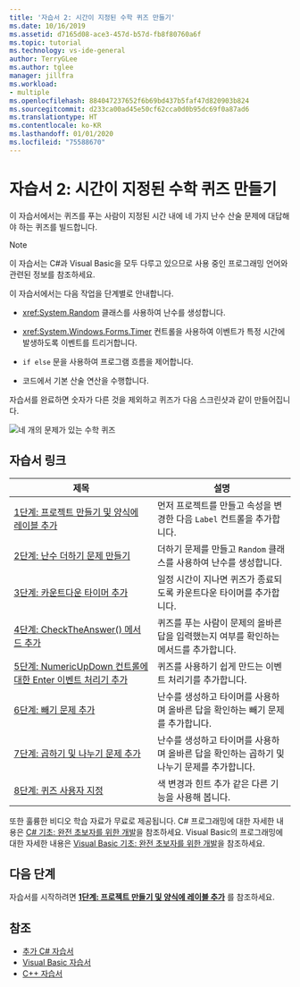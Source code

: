 ```yaml
---
title: '자습서 2: 시간이 지정된 수학 퀴즈 만들기'
ms.date: 10/16/2019
ms.assetid: d7165d08-ace3-457d-b57d-fb8f80760a6f
ms.topic: tutorial
ms.technology: vs-ide-general
author: TerryGLee
ms.author: tglee
manager: jillfra
ms.workload:
- multiple
ms.openlocfilehash: 884047237652f6b69bd437b5faf47d820903b824
ms.sourcegitcommit: d233ca00ad45e50cf62cca0d0b95dc69f0a87ad6
ms.translationtype: HT
ms.contentlocale: ko-KR
ms.lasthandoff: 01/01/2020
ms.locfileid: "75588670"
---
```

# <a name="tutorial-2-create-a-timed-math-quiz"></a>자습서 2: 시간이 지정된 수학 퀴즈 만들기

이 자습서에서는 퀴즈를 푸는 사람이 지정된 시간 내에 네 가지 난수 산술 문제에 대답해야 하는 퀴즈를 빌드합니다.

> [!NOTE]
> 이 자습서는 C#과 Visual Basic을 모두 다루고 있으므로 사용 중인 프로그래밍 언어와 관련된 정보를 참조하세요.

이 자습서에서는 다음 작업을 단계별로 안내합니다.

- <xref:System.Random> 클래스를 사용하여 난수를 생성합니다.

- <xref:System.Windows.Forms.Timer> 컨트롤을 사용하여 이벤트가 특정 시간에 발생하도록 이벤트를 트리거합니다.

- `if else` 문을 사용하여 프로그램 흐름을 제어합니다.

- 코드에서 기본 산술 연산을 수행합니다.

자습서를 완료하면 숫자가 다른 것을 제외하고 퀴즈가 다음 스크린샷과 같이 만들어집니다.

![네 개의 문제가 있는 수학 퀴즈](../ide/media/express_finishedquiz.png)

## <a name="tutorial-links"></a>자습서 링크

|제목|설명|
|-----------|-----------------|
|[1단계: 프로젝트 만들기 및 양식에 레이블 추가](../ide/step-1-create-a-project-and-add-labels-to-your-form.md)|먼저 프로젝트를 만들고 속성을 변경한 다음 `Label` 컨트롤을 추가합니다.|
|[2단계: 난수 더하기 문제 만들기](../ide/step-2-create-a-random-addition-problem.md)|더하기 문제를 만들고 `Random` 클래스를 사용하여 난수를 생성합니다.|
|[3단계: 카운트다운 타이머 추가](../ide/step-3-add-a-countdown-timer.md)|일정 시간이 지나면 퀴즈가 종료되도록 카운트다운 타이머를 추가합니다.|
|[4단계: CheckTheAnswer() 메서드 추가](../ide/step-4-add-the-checktheanswer-parens-method.md)|퀴즈를 푸는 사람이 문제의 올바른 답을 입력했는지 여부를 확인하는 메서드를 추가합니다.|
|[5단계: NumericUpDown 컨트롤에 대한 Enter 이벤트 처리기 추가](../ide/step-5-add-enter-event-handlers-for-the-numericupdown-controls.md)|퀴즈를 사용하기 쉽게 만드는 이벤트 처리기를 추가합니다.|
|[6단계: 빼기 문제 추가](../ide/step-6-add-a-subtraction-problem.md)|난수를 생성하고 타이머를 사용하며 올바른 답을 확인하는 빼기 문제를 추가합니다.|
|[7단계: 곱하기 및 나누기 문제 추가](../ide/step-7-add-multiplication-and-division-problems.md)|난수를 생성하고 타이머를 사용하며 올바른 답을 확인하는 곱하기 및 나누기 문제를 추가합니다.|
|[8단계: 퀴즈 사용자 지정](../ide/step-8-customize-the-quiz.md)|색 변경과 힌트 추가 같은 다른 기능을 사용해 봅니다.|

또한 훌륭한 비디오 학습 자료가 무료로 제공됩니다. C# 프로그래밍에 대한 자세한 내용은 [C# 기초: 완전 초보자를 위한 개발](https://channel9.msdn.com/Series/C-Sharp-Fundamentals-Development-for-Absolute-Beginners)을 참조하세요. Visual Basic의 프로그래밍에 대한 자세한 내용은 [Visual Basic 기초: 완전 초보자를 위한 개발](https://channel9.msdn.com/Series/Visual-Basic-Development-for-Absolute-Beginners)을 참조하세요.

## <a name="next-steps"></a>다음 단계

자습서를 시작하려면 **[1단계: 프로젝트 만들기 및 양식에 레이블 추가](../ide/step-1-create-a-project-and-add-labels-to-your-form.md)** 를 참조하세요.

## <a name="see-also"></a>참조

* [추가 C# 자습서](/visualstudio/get-started/csharp/)
* [Visual Basic 자습서](/visualstudio/get-started/visual-basic/)
* [C++ 자습서](/cpp/get-started/tutorial-console-cpp)
